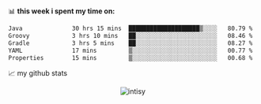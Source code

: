📊 **this week i spent my time on:**
<!--START_SECTION:waka-->

```txt
Java              30 hrs 15 mins  ████████████████████▒░░░░   80.79 %
Groovy            3 hrs 10 mins   ██░░░░░░░░░░░░░░░░░░░░░░░   08.46 %
Gradle            3 hrs 5 mins    ██░░░░░░░░░░░░░░░░░░░░░░░   08.27 %
YAML              17 mins         ▒░░░░░░░░░░░░░░░░░░░░░░░░   00.77 %
Properties        15 mins         ▒░░░░░░░░░░░░░░░░░░░░░░░░   00.68 %
```

<!--END_SECTION:waka-->


📈 my github stats

<p align="center"> <img src="https://github-readme-stats.vercel.app/api?username=intisy&show_icons=true&theme=gotham" alt="intisy" />




